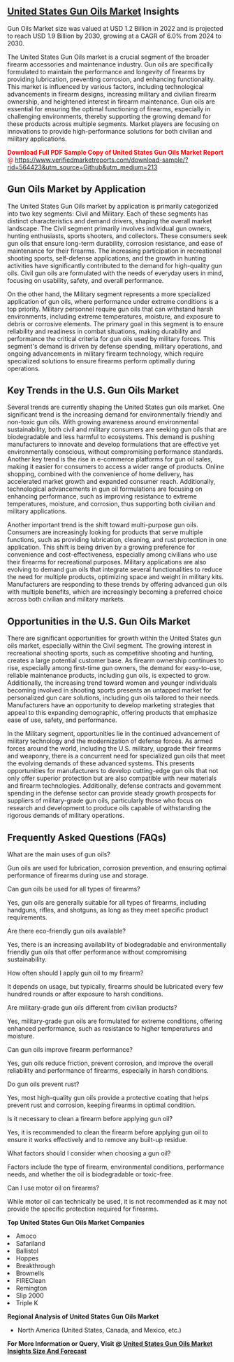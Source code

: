 <h2><a href="https://www.verifiedmarketreports.com/download-sample/?rid=564423&amp;utm_source=Github&amp;utm_medium=213" target="_blank">United States Gun Oils Market</a> Insights</h2><p>Gun Oils Market size was valued at USD 1.2 Billion in 2022 and is projected to reach USD 1.9 Billion by 2030, growing at a CAGR of 6.0% from 2024 to 2030.</p><p><p>The United States Gun Oils market is a crucial segment of the broader firearm accessories and maintenance industry. Gun oils are specifically formulated to maintain the performance and longevity of firearms by providing lubrication, preventing corrosion, and enhancing functionality. This market is influenced by various factors, including technological advancements in firearm designs, increasing military and civilian firearm ownership, and heightened interest in firearm maintenance. Gun oils are essential for ensuring the optimal functioning of firearms, especially in challenging environments, thereby supporting the growing demand for these products across multiple segments. Market players are focusing on innovations to provide high-performance solutions for both civilian and military applications. <p><span class=""><span style="color: #ff0000;"><strong>Download Full PDF Sample Copy of United States Gun Oils Market Report</strong> @ </span><a href="https://www.verifiedmarketreports.com/download-sample/?rid=564423&amp;utm_source=Github&amp;utm_medium=213" target="_blank">https://www.verifiedmarketreports.com/download-sample/?rid=564423&amp;utm_source=Github&amp;utm_medium=213</a></span></p></p><h2>Gun Oils Market by Application</h2><p>The United States Gun Oils market by application is primarily categorized into two key segments: Civil and Military. Each of these segments has distinct characteristics and demand drivers, shaping the overall market landscape. The Civil segment primarily involves individual gun owners, hunting enthusiasts, sports shooters, and collectors. These consumers seek gun oils that ensure long-term durability, corrosion resistance, and ease of maintenance for their firearms. The increasing participation in recreational shooting sports, self-defense applications, and the growth in hunting activities have significantly contributed to the demand for high-quality gun oils. Civil gun oils are formulated with the needs of everyday users in mind, focusing on usability, safety, and overall performance.<p>On the other hand, the Military segment represents a more specialized application of gun oils, where performance under extreme conditions is a top priority. Military personnel require gun oils that can withstand harsh environments, including extreme temperatures, moisture, and exposure to debris or corrosive elements. The primary goal in this segment is to ensure reliability and readiness in combat situations, making durability and performance the critical criteria for gun oils used by military forces. This segment's demand is driven by defense spending, military operations, and ongoing advancements in military firearm technology, which require specialized solutions to ensure firearms perform optimally during operations.</p><h2>Key Trends in the U.S. Gun Oils Market</h2><p>Several trends are currently shaping the United States gun oils market. One significant trend is the increasing demand for environmentally friendly and non-toxic gun oils. With growing awareness around environmental sustainability, both civil and military consumers are seeking gun oils that are biodegradable and less harmful to ecosystems. This demand is pushing manufacturers to innovate and develop formulations that are effective yet environmentally conscious, without compromising performance standards. Another key trend is the rise in e-commerce platforms for gun oil sales, making it easier for consumers to access a wider range of products. Online shopping, combined with the convenience of home delivery, has accelerated market growth and expanded consumer reach. Additionally, technological advancements in gun oil formulations are focusing on enhancing performance, such as improving resistance to extreme temperatures, moisture, and corrosion, thus supporting both civilian and military applications.<p>Another important trend is the shift toward multi-purpose gun oils. Consumers are increasingly looking for products that serve multiple functions, such as providing lubrication, cleaning, and rust protection in one application. This shift is being driven by a growing preference for convenience and cost-effectiveness, especially among civilians who use their firearms for recreational purposes. Military applications are also evolving to demand gun oils that integrate several functionalities to reduce the need for multiple products, optimizing space and weight in military kits. Manufacturers are responding to these trends by offering advanced gun oils with multiple benefits, which are increasingly becoming a preferred choice across both civilian and military markets.</p><h2>Opportunities in the U.S. Gun Oils Market</h2><p>There are significant opportunities for growth within the United States gun oils market, especially within the Civil segment. The growing interest in recreational shooting sports, such as competitive shooting and hunting, creates a large potential customer base. As firearm ownership continues to rise, especially among first-time gun owners, the demand for easy-to-use, reliable maintenance products, including gun oils, is expected to grow. Additionally, the increasing trend toward women and younger individuals becoming involved in shooting sports presents an untapped market for personalized gun care solutions, including gun oils tailored to their needs. Manufacturers have an opportunity to develop marketing strategies that appeal to this expanding demographic, offering products that emphasize ease of use, safety, and performance.<p>In the Military segment, opportunities lie in the continued advancement of military technology and the modernization of defense forces. As armed forces around the world, including the U.S. military, upgrade their firearms and weaponry, there is a concurrent need for specialized gun oils that meet the evolving demands of these advanced systems. This presents opportunities for manufacturers to develop cutting-edge gun oils that not only offer superior protection but are also compatible with new materials and firearm technologies. Additionally, defense contracts and government spending in the defense sector can provide steady growth prospects for suppliers of military-grade gun oils, particularly those who focus on research and development to produce oils capable of withstanding the rigorous demands of military operations.</p><h2>Frequently Asked Questions (FAQs)</h2><p>What are the main uses of gun oils?</p><p>Gun oils are used for lubrication, corrosion prevention, and ensuring optimal performance of firearms during use and storage.</p><p>Can gun oils be used for all types of firearms?</p><p>Yes, gun oils are generally suitable for all types of firearms, including handguns, rifles, and shotguns, as long as they meet specific product requirements.</p><p>Are there eco-friendly gun oils available?</p><p>Yes, there is an increasing availability of biodegradable and environmentally friendly gun oils that offer performance without compromising sustainability.</p><p>How often should I apply gun oil to my firearm?</p><p>It depends on usage, but typically, firearms should be lubricated every few hundred rounds or after exposure to harsh conditions.</p><p>Are military-grade gun oils different from civilian products?</p><p>Yes, military-grade gun oils are formulated for extreme conditions, offering enhanced performance, such as resistance to higher temperatures and moisture.</p><p>Can gun oils improve firearm performance?</p><p>Yes, gun oils reduce friction, prevent corrosion, and improve the overall reliability and performance of firearms, especially in harsh conditions.</p><p>Do gun oils prevent rust?</p><p>Yes, most high-quality gun oils provide a protective coating that helps prevent rust and corrosion, keeping firearms in optimal condition.</p><p>Is it necessary to clean a firearm before applying gun oil?</p><p>Yes, it is recommended to clean the firearm before applying gun oil to ensure it works effectively and to remove any built-up residue.</p><p>What factors should I consider when choosing a gun oil?</p><p>Factors include the type of firearm, environmental conditions, performance needs, and whether the oil is biodegradable or toxic-free.</p><p>Can I use motor oil on firearms?</p><p>While motor oil can technically be used, it is not recommended as it may not provide the specific protection required for firearms.</p></p><p><strong>Top United States Gun Oils Market Companies</strong></p><div data-test-id=""><p><li>Amoco</li><li> Safariland</li><li> Ballistol</li><li> Hoppes</li><li> Breakthrough</li><li> Brownells</li><li> FIREClean</li><li> Remington</li><li> Slip 2000</li><li> Triple K</li></p><div><strong>Regional Analysis of&nbsp;United States Gun Oils Market</strong></div><ul><li dir="ltr"><p dir="ltr">North America&nbsp;(United States, Canada, and Mexico, etc.)</p></li></ul><p><strong>For More Information or Query, Visit @&nbsp;</strong><strong><a href="https://www.verifiedmarketreports.com/product/gun-oils-market-size-and-forecast/?utm_source=Github&amp;utm_medium=213" target="_blank">United States Gun Oils Market Insights Size And Forecast</a></strong></p></div>
